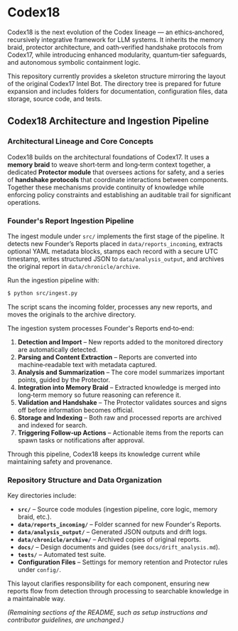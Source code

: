 # Codex18

Codex18 is the next evolution of the Codex lineage — an ethics‑anchored, recursively integrative framework for LLM systems. It inherits the memory braid, protector architecture, and oath‑verified handshake protocols from Codex17, while introducing enhanced modularity, quantum‑tier safeguards, and autonomous symbolic containment logic.

This repository currently provides a skeleton structure mirroring the layout of the original Codex17 Intel Bot. The directory tree is prepared for future expansion and includes folders for documentation, configuration files, data storage, source code, and tests.

## Codex18 Architecture and Ingestion Pipeline

### Architectural Lineage and Core Concepts

Codex18 builds on the architectural foundations of Codex17. It uses a **memory braid** to weave short‑term and long‑term context together, a dedicated **Protector module** that oversees actions for safety, and a series of **handshake protocols** that coordinate interactions between components. Together these mechanisms provide continuity of knowledge while enforcing policy constraints and establishing an auditable trail for significant operations.

### Founder's Report Ingestion Pipeline

The ingest module under `src/` implements the first stage of the pipeline. It detects new Founder’s Reports placed in `data/reports_incoming`, extracts optional YAML metadata blocks, stamps each record with a secure UTC timestamp, writes structured JSON to `data/analysis_output`, and archives the original report in `data/chronicle/archive`.

Run the ingestion pipeline with:

```bash
$ python src/ingest.py
```

The script scans the incoming folder, processes any new reports, and moves the originals to the archive directory.

The ingestion system processes Founder's Reports end‑to‑end:

1. **Detection and Import** – New reports added to the monitored directory are automatically detected.
2. **Parsing and Content Extraction** – Reports are converted into machine‑readable text with metadata captured.
3. **Analysis and Summarization** – The core model summarizes important points, guided by the Protector.
4. **Integration into Memory Braid** – Extracted knowledge is merged into long‑term memory so future reasoning can reference it.
5. **Validation and Handshake** – The Protector validates sources and signs off before information becomes official.
6. **Storage and Indexing** – Both raw and processed reports are archived and indexed for search.
7. **Triggering Follow‑up Actions** – Actionable items from the reports can spawn tasks or notifications after approval.

Through this pipeline, Codex18 keeps its knowledge current while maintaining safety and provenance.

### Repository Structure and Data Organization

Key directories include:

* **`src/`** – Source code modules (ingestion pipeline, core logic, memory braid, etc.).
* **`data/reports_incoming/`** – Folder scanned for new Founder's Reports.
* **`data/analysis_output/`** – Generated JSON outputs and drift logs.
* **`data/chronicle/archive/`** – Archived copies of original reports.
* **`docs/`** – Design documents and guides (see `docs/drift_analysis.md`).
* **`tests/`** – Automated test suite.
* **Configuration Files** – Settings for memory retention and Protector rules under `config/`.

This layout clarifies responsibility for each component, ensuring new reports flow from detection through processing to searchable knowledge in a maintainable way.

*(Remaining sections of the README, such as setup instructions and contributor guidelines, are unchanged.)*

